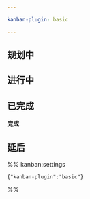 ```yaml
---

kanban-plugin: basic

---
```


## 规划中



## 进行中



## 已完成

**完成**


## 延后





%% kanban:settings
```
{"kanban-plugin":"basic"}
```
%%